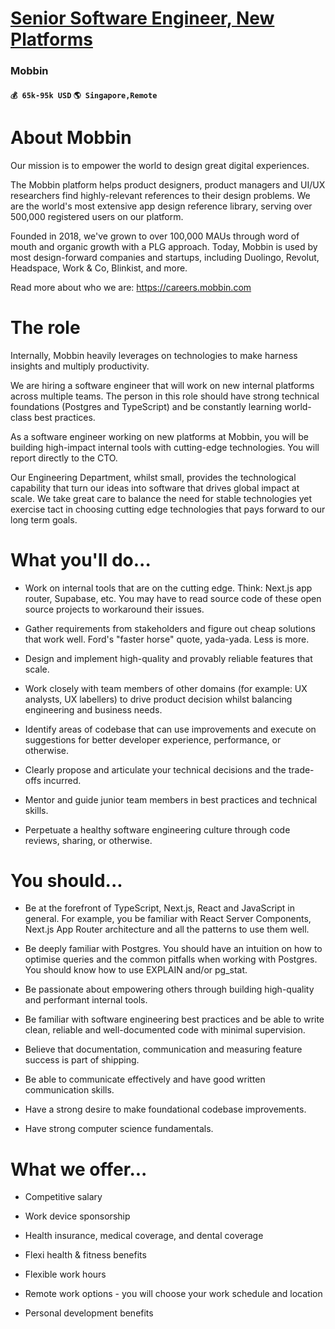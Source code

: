 # [Senior Software Engineer, New Platforms](https://www.remotewlb.com/apply/senior-software-engineer-new-platforms)  
### Mobbin  
#### `💰 65k-95k USD` `🌎 Singapore,Remote`  

# **About Mobbin**

Our mission is to empower the world to design great digital experiences.

The Mobbin platform helps product designers, product managers and UI/UX researchers find highly-relevant references to their design problems. We are the world's most extensive app design reference library, serving over 500,000 registered users on our platform.

Founded in 2018, we've grown to over 100,000 MAUs through word of mouth and organic growth with a PLG approach. Today, Mobbin is used by most design-forward companies and startups, including Duolingo, Revolut, Headspace, Work & Co, Blinkist, and more.

Read more about who we are: https://careers.mobbin.com

# The role

Internally, Mobbin heavily leverages on technologies to make harness insights and multiply productivity.

We are hiring a software engineer that will work on new internal platforms across multiple teams. The person in this role should have strong technical foundations (Postgres and TypeScript) and be constantly learning world-class best practices.

As a software engineer working on new platforms at Mobbin, you will be building high-impact internal tools with cutting-edge technologies. You will report directly to the CTO.

Our Engineering Department, whilst small, provides the technological capability that turn our ideas into software that drives global impact at scale. We take great care to balance the need for stable technologies yet exercise tact in choosing cutting edge technologies that pays forward to our long term goals.

# What you'll do...

  * Work on internal tools that are on the cutting edge. Think: Next.js app router, Supabase, etc. You may have to read source code of these open source projects to workaround their issues.

  * Gather requirements from stakeholders and figure out cheap solutions that work well. Ford's "faster horse" quote, yada-yada. Less is more.

  * Design and implement high-quality and provably reliable features that scale.

  * Work closely with team members of other domains (for example: UX analysts, UX labellers) to drive product decision whilst balancing engineering and business needs.

  * Identify areas of codebase that can use improvements and execute on suggestions for better developer experience, performance, or otherwise.

  * Clearly propose and articulate your technical decisions and the trade-offs incurred.

  * Mentor and guide junior team members in best practices and technical skills.

  * Perpetuate a healthy software engineering culture through code reviews, sharing, or otherwise.

# You should...

  * Be at the forefront of TypeScript, Next.js, React and JavaScript in general. For example, you be familiar with React Server Components, Next.js App Router architecture and all the patterns to use them well.

  * Be deeply familiar with Postgres. You should have an intuition on how to optimise queries and the common pitfalls when working with Postgres. You should know how to use EXPLAIN and/or pg_stat.

  * Be passionate about empowering others through building high-quality and performant internal tools.

  * Be familiar with software engineering best practices and be able to write clean, reliable and well-documented code with minimal supervision.

  * Believe that documentation, communication and measuring feature success is part of shipping.

  * Be able to communicate effectively and have good written communication skills.

  * Have a strong desire to make foundational codebase improvements.

  * Have strong computer science fundamentals.

# What we offer...

  * Competitive salary

  * Work device sponsorship

  * Health insurance, medical coverage, and dental coverage

  * Flexi health & fitness benefits

  * Flexible work hours

  * Remote work options - you will choose your work schedule and location

  * Personal development benefits

